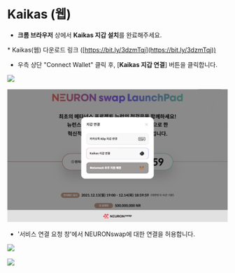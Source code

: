 # Kaikas (웹)

* **크롬 브라우저** 상에서 **Kaikas 지갑 설치**를 완료해주세요.

&#x20;    \* Kaikas(웹) 다운로드 링크 ([https://bit.ly/3dzmTqj](https://bit.ly/3dzmTqj))



* 우측 상단 "Connect Wallet" 클릭 후, \[**Kaikas 지갑 연결**] 버튼을 클릭합니다.

![](<../../.gitbook/assets/지갑연결하기 클립\_9.jpg>)

![](<../../.gitbook/assets/web kor,en (3).jpg>)

* '서비스 연결 요청 창'에서 NEURONswap에 대한 연결을 허용합니다.&#x20;

![](<../../.gitbook/assets/지갑연결하기 클립\_11 (1).jpg>)

![](<../../.gitbook/assets/지갑연결하기 클립\_4 (1).jpg>)
